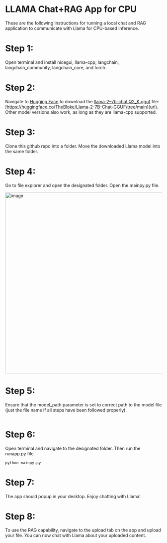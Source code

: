 # LLAMA Chat+RAG App for CPU

These are the following instructions for running a local chat and RAG application to communicate with Llama for CPU-based inference.

# Step 1: 
Open terminal and install nicegui, llama-cpp, langchain, langchain_community, langchain_core, and torch.

# Step 2: 
Navigate to [Hugging Face]([url](https://huggingface.co/TheBloke/Llama-2-7B-Chat-GGUF/tree/main)) to download the [llama-2–7b-chat.Q2_K.gguf]([url](https://huggingface.co/TheBloke/Llama-2-7B-Chat-GGUF/tree/main)) file: 
[https://huggingface.co/TheBloke/Llama-2-7B-Chat-GGUF/tree/main](url). Other model versions also work, as long as they are llama-cpp supported.

# Step 3: 
Clone this github repo into a folder. Move the downloaded Llama model into the same folder.

# Step 4: 
Go to file explorer and open the designated folder. Open the mainpy.py file.

<img width="581" alt="image" src="https://github.com/user-attachments/assets/aa56f778-36e6-42b2-9415-6120105aa6d6">

# Step 5: 
Ensure that the model_path parameter is set to correct path to the model file (just the file name if all steps have been followed properly).

```

```

# Step 6: 
Open terminal and navigate to the designated folder. Then run the runapp.py file.

``` 
python mainpy.py

```

# Step 7: 
The app should popup in your desktop. Enjoy chatting with Llama!

# Step 8:
To use the RAG capability, navigate to the upload tab on the app and upload your file. You can now chat with Llama about your uploaded content.



